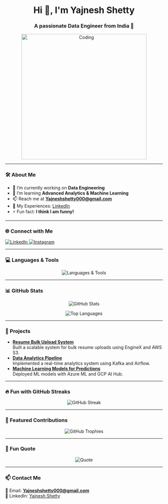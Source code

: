 <h1 align="center">Hi 👋, I'm Yajnesh Shetty</h1>
<h3 align="center">A passionate Data Engineer from India 🚀</h3>

<p align="center">
  <img align="center" alt="Coding" width="400" src="https://user-images.githubusercontent.com/54422842/106046083-e9391480-60fc-11eb-859e-d8109f9c7a80.gif">
</p>

---

### 🛠 About Me  
- 🔭 I’m currently working on **Data Engineering**  
- 🌱 I’m learning **Advanced Analytics & Machine Learning**  
- 📫 Reach me at **Yajneshshetty000@gmail.com**  
- 📄 My Experiences: [LinkedIn](https://www.linkedin.com/in/yajneshshetty/)  
- ⚡ Fun fact: **I think I am funny!**

---

### 🌐 Connect with Me  
<p align="left">
  <a href="https://linkedin.com/in/yajneshshetty" target="_blank">
    <img src="https://img.shields.io/badge/LinkedIn-0077B5?style=for-the-badge&logo=linkedin&logoColor=white" alt="LinkedIn">
  </a>
  <a href="https://instagram.com/_yajneshshetty_" target="_blank">
    <img src="https://img.shields.io/badge/Instagram-E4405F?style=for-the-badge&logo=instagram&logoColor=white" alt="Instagram">
  </a>
</p>

---

### 💻 Languages & Tools  
<p align="center">
  <img src="https://skillicons.dev/icons?i=python,r,sql,mysql,postgres,oracle,tableau,powerbi,aws,azure,gcp,airflow,kafka,spark,docker,kubernetes&theme=dark" alt="Languages & Tools">
</p>

---

### 📊 GitHub Stats  
<p align="center">
  <img src="https://github-readme-stats.vercel.app/api?username=yajneshshetty&show_icons=true&theme=radical" alt="GitHub Stats">
</p>
<p align="center">
  <img src="https://github-readme-stats.vercel.app/api/top-langs/?username=yajneshshetty&layout=compact&theme=radical" alt="Top Languages">
</p>

---

### 🎯 Projects  
- [**Resume Bulk Upload System**](https://github.com/YajneshShetty/Resume-Bulk-Upload)  
  Built a scalable system for bulk resume uploads using EngineX and AWS S3.  
- [**Data Analytics Pipeline**](https://github.com/YajneshShetty/Data-Analytics-Pipeline)  
  Implemented a real-time analytics system using Kafka and Airflow.  
- [**Machine Learning Models for Predictions**](https://github.com/YajneshShetty/ML-Prediction-Models)  
  Deployed ML models with Azure ML and GCP AI Hub.  

---

### 🔥 Fun with GitHub Streaks  
<p align="center">
  <img src="https://github-readme-streak-stats.herokuapp.com/?user=yajneshshetty&theme=radical" alt="GitHub Streak">
</p>

---

### 🚀 Featured Contributions  
<p align="center">
  <img src="https://github-profile-trophy.vercel.app/?username=yajneshshetty&theme=radical" alt="GitHub Trophies">
</p>

---

### 🎨 Fun Quote  
<p align="center">
  <img src="https://quotes-github-readme.vercel.app/api?type=horizontal&theme=radical" alt="Quote">
</p>

---

### 📫 Contact Me  
📧 Email: **Yajneshshetty000@gmail.com**  
📱 LinkedIn: [Yajnesh Shetty](https://www.linkedin.com/in/yajneshshetty/)  
